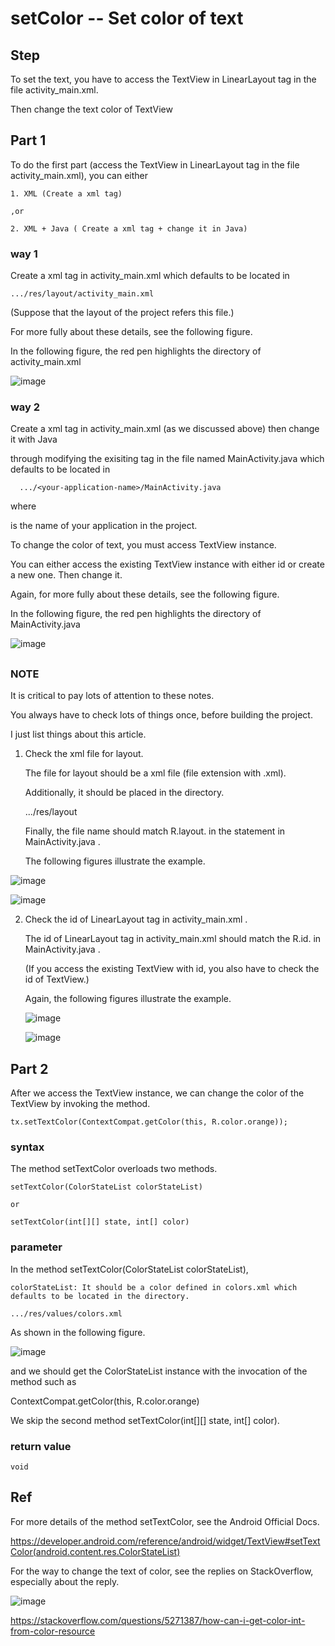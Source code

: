 # setColor -- Set color of text
## Step
To set the text, you have to access the TextView in LinearLayout tag in the file activity_main.xml.

Then change the text color of TextView 

## Part 1
To do the first part (access the TextView in LinearLayout tag in the file activity_main.xml), you can either

    1. XML (Create a xml tag)
    
    ,or
    
    2. XML + Java ( Create a xml tag + change it in Java)
 
### way 1

Create a xml tag in activity_main.xml which defaults to be located in 

    .../res/layout/activity_main.xml

(Suppose that the layout of the project refers this file.)

For more fully about these details, see the following figure.

In the following figure, the red pen highlights the directory of activity_main.xml


![image](https://github.com/40843245/PhoneDevelopment/assets/75050655/033c2b4c-2344-43a2-8beb-f6266429a958)

      
 ### way 2

  Create a xml tag in activity_main.xml (as we discussed above) then change it with Java 
   
  through modifying the exisiting tag in the file named MainActivity.java which defaults to be located in 
   
      .../<your-application-name>/MainActivity.java
  
  where 
     
  <your-application-name> is the name of your application in the project.
    
  
  To change the color of text, you must access TextView instance.
    
  You can either access the existing TextView instance with either id or create a new one. Then change it.
 

  Again, for more fully about these details, see the following figure.

  In the following figure, the red pen highlights the directory of MainActivity.java
  
  ![image](https://github.com/40843245/PhoneDevelopment/assets/75050655/3284431a-f087-47d6-97ba-e31c0da7c61e)

## 
    
    
### NOTE
   
It is critical to pay lots of attention to these notes.
    
You always have to check lots of things once, before building the project. 
    
I just list things about this article.
    
1. Check the xml file for layout.
    
   The file for layout should be a xml file (file extension with .xml).
    
    Additionally, it should be placed in the directory.
    
    .../res/layout
    
    Finally, the file name should match R.layout.<filename> in the statement in MainActivity.java .
    
    The following figures illustrate the example.
    
![image](https://github.com/40843245/PhoneDevelopment/assets/75050655/ec0c1347-ef27-47e2-b40e-4c5ed8a5984e)
    
![image](https://github.com/40843245/PhoneDevelopment/assets/75050655/f7ef4ec1-b11f-478c-9552-36a3413a19eb)

    
 2. Check the id of LinearLayout tag in activity_main.xml .

    The id of LinearLayout tag in activity_main.xml should match the R.id.<idName> in MainActivity.java .
    
    (If you access the existing TextView with id, you also have to check the id of TextView.)
    
    Again, the following figures illustrate the example.
    
    ![image](https://github.com/40843245/PhoneDevelopment/assets/75050655/92f25ca6-3286-4072-9604-770233103698)
    
    ![image](https://github.com/40843245/PhoneDevelopment/assets/75050655/9f5987cf-4fdb-4a0a-a31e-642b6fa54638)
    
## Part 2 
    
After we access the TextView instance, we can change the color of the TextView by invoking the method.
    
    tx.setTextColor(ContextCompat.getColor(this, R.color.orange));
 
### syntax
    
The method setTextColor overloads two methods.
    
    setTextColor(ColorStateList colorStateList)
    
    or 
    
    setTextColor(int[][] state, int[] color)
    
### parameter
In the method setTextColor(ColorStateList colorStateList),
    
    colorStateList: It should be a color defined in colors.xml which defaults to be located in the directory.
    
    .../res/values/colors.xml
    
As shown in the following figure.
    
![image](https://github.com/40843245/PhoneDevelopment/assets/75050655/b445a58b-a86d-4db0-9557-8e444edaef4b)
    
and we should get the ColorStateList instance with the invocation of the method such as 
    
ContextCompat.getColor(this, R.color.orange)

We skip the second method setTextColor(int[][] state, int[] color).
    
### return value
    void 
    
## Ref
For more details of the method setTextColor, see the Android Official Docs.
    
https://developer.android.com/reference/android/widget/TextView#setTextColor(android.content.res.ColorStateList)
    
For the way to change the text of color, see the replies on StackOverflow, especially about the reply.
    
![image](https://github.com/40843245/PhoneDevelopment/assets/75050655/38e56500-839b-47a7-a80e-ce3358c43357)

    
 https://stackoverflow.com/questions/5271387/how-can-i-get-color-int-from-color-resource
    
    

    

    
